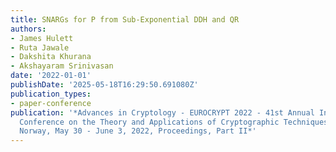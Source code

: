 ```yaml
---
title: SNARGs for P from Sub-Exponential DDH and QR
authors:
- James Hulett
- Ruta Jawale
- Dakshita Khurana
- Akshayaram Srinivasan
date: '2022-01-01'
publishDate: '2025-05-18T16:29:50.691080Z'
publication_types:
- paper-conference
publication: '*Advances in Cryptology - EUROCRYPT 2022 - 41st Annual International
  Conference on the Theory and Applications of Cryptographic Techniques, Trondheim,
  Norway, May 30 - June 3, 2022, Proceedings, Part II*'
---
```


